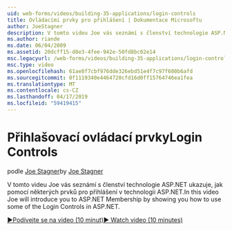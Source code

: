 ```yaml
---
uid: web-forms/videos/building-35-applications/login-controls
title: Ovládacími prvky pro přihlášení | Dokumentace Microsoftu
author: JoeStagner
description: V tomto videu Joe vás seznámí s členství technologie ASP.NET ukazuje, jak pomocí některých prvků pro přihlášení v technologii ASP.NET.
ms.author: riande
ms.date: 06/04/2009
ms.assetid: 20dcff15-d8e3-4fee-942e-50fd8bc02e14
msc.legacyurl: /web-forms/videos/building-35-applications/login-controls
msc.type: video
ms.openlocfilehash: 61ae8f7cbf976dde326ebd51e4f7c97f600b6afd
ms.sourcegitcommit: 0f1119340e4464720cfd16d0ff15764746ea1fea
ms.translationtype: MT
ms.contentlocale: cs-CZ
ms.lasthandoff: 04/17/2019
ms.locfileid: "59419415"
---
```

# <a name="login-controls"></a><span data-ttu-id="13741-103">Přihlašovací ovládací prvky</span><span class="sxs-lookup"><span data-stu-id="13741-103">Login Controls</span></span>

<span data-ttu-id="13741-104">podle [Joe Stagner](https://github.com/JoeStagner)</span><span class="sxs-lookup"><span data-stu-id="13741-104">by [Joe Stagner](https://github.com/JoeStagner)</span></span>

<span data-ttu-id="13741-105">V tomto videu Joe vás seznámí s členství technologie ASP.NET ukazuje, jak pomocí některých prvků pro přihlášení v technologii ASP.NET.</span><span class="sxs-lookup"><span data-stu-id="13741-105">In this video Joe will introduce you to ASP.NET Membership by showing you how to use some of the Login Controls in ASP.NET.</span></span>

[<span data-ttu-id="13741-106">&#9654;Podívejte se na video (10 minut)</span><span class="sxs-lookup"><span data-stu-id="13741-106">&#9654; Watch video (10 minutes)</span></span>](https://channel9.msdn.com/Blogs/ASP-NET-Site-Videos/login-controls)
